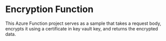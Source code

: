 # Encryption Function

This Azure Function project serves as a sample that takes a request body, encrypts it using a certificate in key vault key, and returns the encrypted data.